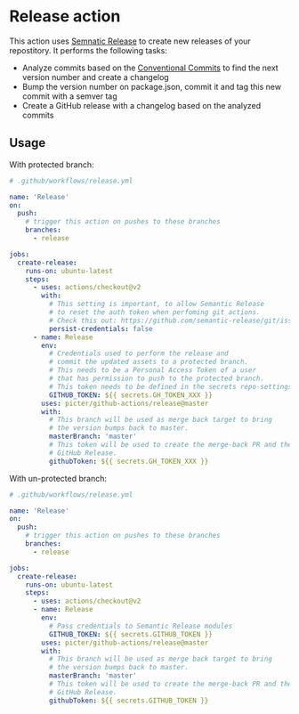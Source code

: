 # Release action

This action uses [Semnatic Release](https://github.com/semantic-release/semantic-release) to create new releases
of your repostitory. It performs the following tasks:

- Analyze commits based on the
  [Conventional Commits](https://www.conventionalcommits.org/en/v1.0.0/) to find the next version number and create a changelog
- Bump the version number on package.json, commit it and tag this new commit with a semver tag
- Create a GitHub release with a changelog based on the analyzed commits

## Usage

With protected branch:

```yml
# .github/workflows/release.yml

name: 'Release'
on:
  push:
    # trigger this action on pushes to these branches
    branches:
      - release

jobs:
  create-release:
    runs-on: ubuntu-latest
    steps:
      - uses: actions/checkout@v2
        with:
          # This setting is important, to allow Semantic Release
          # to reset the auth token when perfoming git actions.
          # Check this out: https://github.com/semantic-release/git/issues/196#issuecomment-601310576
          persist-credentials: false
      - name: Release
        env:
          # Credentials used to perform the release and
          # commit the updated assets to a protected branch.
          # This needs to be a Personal Access Token of a user
          # that has permission to push to the protected branch.
          # This token needs to be defined in the secrets repo-settings.
          GITHUB_TOKEN: ${{ secrets.GH_TOKEN_XXX }}
        uses: picter/github-actions/release@master
        with:
          # This branch will be used as merge back target to bring
          # the version bumps back to master.
          masterBranch: 'master'
          # This token will be used to create the merge-back PR and the
          # GitHub Release.
          githubToken: ${{ secrets.GH_TOKEN_XXX }}
```

With un-protected branch:

```yml
# .github/workflows/release.yml

name: 'Release'
on:
  push:
    # trigger this action on pushes to these branches
    branches:
      - release

jobs:
  create-release:
    runs-on: ubuntu-latest
    steps:
      - uses: actions/checkout@v2
      - name: Release
        env:
          # Pass credentials to Semantic Release modules
          GITHUB_TOKEN: ${{ secrets.GITHUB_TOKEN }}
        uses: picter/github-actions/release@master
        with:
          # This branch will be used as merge back target to bring
          # the version bumps back to master.
          masterBranch: 'master'
          # This token will be used to create the merge-back PR and the
          # GitHub Release.
          githubToken: ${{ secrets.GITHUB_TOKEN }}
```
